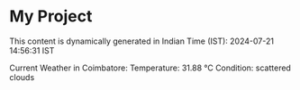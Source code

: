 # My Project

This content is dynamically generated in Indian Time (IST): 2024-07-21 14:56:31 IST


Current Weather in Coimbatore:
Temperature: 31.88 °C
Condition: scattered clouds
